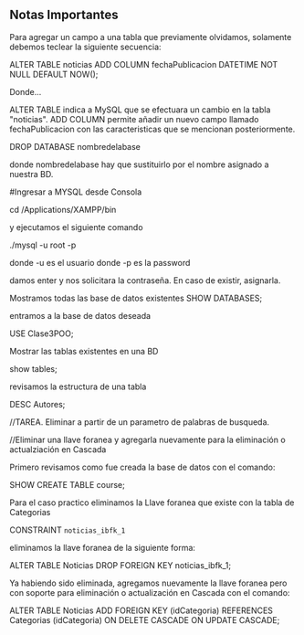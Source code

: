 ## Notas Importantes

Para agregar un campo a una tabla que previamente olvidamos, solamente
debemos teclear la siguiente secuencia:

ALTER TABLE noticias ADD COLUMN fechaPublicacion DATETIME NOT NULL DEFAULT NOW();

Donde...

ALTER TABLE indica a MySQL que se efectuara un cambio en la tabla "noticias". ADD COLUMN permite añadir un nuevo campo llamado fechaPublicacion con las caracteristicas que se mencionan posteriormente.

DROP DATABASE nombredelabase

donde nombredelabase hay que sustituirlo por el nombre asignado a nuestra BD.

#Ingresar a MYSQL desde Consola

cd /Applications/XAMPP/bin

y ejecutamos el siguiente comando

./mysql -u root -p

donde -u es el usuario
donde -p es la password

damos enter y nos solicitara la contraseña. En caso de existir, asignarla.

Mostramos todas las base de datos existentes
SHOW DATABASES;

entramos a la base de datos deseada

USE Clase3POO;

Mostrar las tablas existentes en una BD

show tables;

revisamos la estructura de una tabla

DESC Autores;

//TAREA. Eliminar a partir de un parametro de palabras de busqueda.

//Eliminar una llave foranea y agregarla nuevamente
para la eliminación o actualziación en Cascada

Primero revisamos como fue creada la base de datos con
el comando:


SHOW CREATE TABLE course;


Para el caso practico eliminamos la Llave foranea que existe con la tabla de Categorias

CONSTRAINT `noticias_ibfk_1`

eliminamos la llave foranea de la siguiente forma:

ALTER TABLE Noticias DROP FOREIGN KEY noticias_ibfk_1;

Ya habiendo sido eliminada, agregamos nuevamente la llave foranea pero con soporte para eliminación o actualización en Cascada con el comando:

ALTER TABLE Noticias ADD FOREIGN KEY (idCategoria) REFERENCES Categorias (idCategoria) ON DELETE CASCADE ON UPDATE CASCADE;
